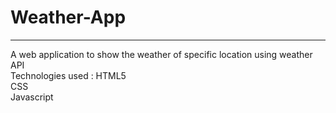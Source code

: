 # Weather-App
<hr>
A web application to show the weather of specific location using weather API <br>
Technologies used : HTML5 <br> CSS <br> Javascript

